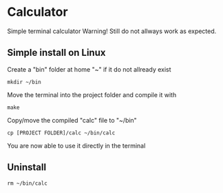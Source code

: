 # Calculator
Simple terminal calculator
Warning! Still do not allways work as expected.

## Simple install on Linux
Create a "bin" folder at home "~" if it do not allready exist

`mkdir ~/bin`

Move the terminal into the project folder and compile it with

`make`

Copy/move the compiled "calc" file to "~/bin"

`cp [PROJECT FOLDER]/calc ~/bin/calc`

You are now able to use it directly in the terminal

## Uninstall
`rm ~/bin/calc`
